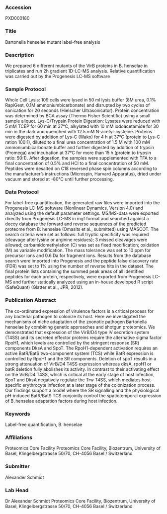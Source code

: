 ### Accession
PXD000180

### Title
Bartonella henselae mutant label-free analysis

### Description
We prepared 6 different mutants of the VirB proteins in B. henselae in triplicates and run 2h gradient 1D-LC-MS analysis. Relative quantification was carried out by the Progenesis LC-MS software

### Sample Protocol
Whole Cell Lysis: 109 cells were lysed in 50 ml lysis buffer (8M urea, 0.1% RapiGest, 0.1M ammoniumbicarbonate) and disrupted by two cycles of sonication for 20 seconds (Hielscher Ultrasonicator). Protein concentration was determined by BCA assay (Thermo Fisher Scientific) using a small sample aliquot. Lys-C/Trypsin Protein Digestion: Lysates were reduced with 5 mM TCEP for 60 min at 37°C, alkylated with 10 mM iodoacetamide for 30 min in the dark and quenched with 12.5 mM N-acetyl-cysteine. Proteins were digested by addition of Lys-C (Wako) for 4 h at 37°C (protein to Lys-C ration 100:1), diluted to a final urea concentration of 1.5 M with 100 mM ammoniumbicarbonate buffer and further digested by addition of trypsin (Promega) and incubation at 37°C for more than 15 h (protein to trypsin ratio: 50:1). After digestion, the samples were supplemented with TFA to a final concentration of 0.5% and HCl to a final concentration of 50 mM. Peptides were desalted on C18 reversed phase spin columns according to the manufacturer’s instructions (Microspin, Harvard Apparatus), dried under vacuum and stored at -80°C until further processing.

### Data Protocol
For label-free quantification, the generated raw files were imported into the Progenesis LC-MS software (Nonlinear Dynamics, Version 4.0) and analyzed using the default parameter settings. MS/MS-data were exported directly from Progenesis LC-MS in mgf format and searched against a decoy database the forward and reverse sequences of the predicted proteome from B. henselae (Omasits et al., submitted) using MASCOT. The search criteria were set as follows: full tryptic specificity was required (cleavage after lysine or arginine residues); 3 missed cleavages were allowed; carbamidomethylation (C) was set as fixed modification; oxidation (M) as variable modification. The mass tolerance was set to 10 ppm for precursor ions and 0.6 Da for fragment ions. Results from the database search were imported into Progenesis and the peptide false discovery rate (FDR) was set to 1% using the number of reverse hits in the dataset. The final protein lists containing the summed peak areas of all identified peptides for each protein, respectively, were exported from Progenesis LC-MS and further statically analyzed using an in-house developed R script (SafeQuant) (Glatter et al., JPR, 2012).

### Publication Abstract
The co-ordinated expression of virulence factors is a critical process for any bacterial pathogen to colonize its host. Here we investigated the mechanisms of niche adaptation of the zoonotic pathogen Bartonella henselae by combining genetic approaches and shotgun proteomics. We demonstrated that expression of the VirB/D4 type IV secretion system (T4SS) and its secreted effector proteins require the alternative sigma factor RpoH1, which levels are controlled by the stringent response (SR) components DksA and SpoT. The RpoH1-dependent activation requires an active BatR/BatS two-component system (TCS) while BatR expression is controlled by RpoH1 and the SR components. Deletion of spoT results in a strong attenuation of VirB/D4 T4SS expression whereas dksA, rpoH1 or batR deletion fully abolishes its activity. In contrast to their activating effect on the VirB/D4 T4SS, which is critical at the early stage of host infection, SpoT and DksA negatively regulate the Trw T4SS, which mediates host-specific erythrocyte infection at a later stage of the colonization process. Our findings support a model where the SR signalling and the physiological pH-induced BatR/BatS TCS conjointly control the spatiotemporal expression of B.&#x2009;henselae adaptation factors during host infection.

### Keywords
Label-free quantification, B. henselae

### Affiliations
Proteomics Core Facility
Proteomics Core Facility, Biozentrum, University of Basel, Klingelbergstrasse 50/70, CH-4056 Basel / Switzerland

### Submitter
Alexander Schmidt

### Lab Head
Dr Alexander Schmidt
Proteomics Core Facility, Biozentrum, University of Basel, Klingelbergstrasse 50/70, CH-4056 Basel / Switzerland


